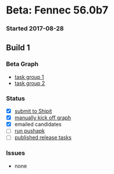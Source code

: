 # Beta: Fennec 56.0b7

### Started 2017-08-28

## Build 1

### Beta Graph
- [task group 1](https://tools.taskcluster.net/push-inspector/#/9eDvtOqOTe2S50V9NX6dRg)
- [task group 2](https://tools.taskcluster.net/push-inspector/#/Y88WVIVOR2S6ny9mBmW2bA)

### Status
- [x] [submit to Shipit](https://wiki.mozilla.org/Release:Release_Automation_on_Mercurial:Starting_a_Release#Submit_to_Ship_It)
- [x] [manually kick off graph](https://github.com/mozilla/releasewarrior/blob/master/how-tos/fennec-temp-relpro.md#start-off-the-fennec-graph)
- [x] emailed candidates
- [ ] [run pushapk](https://github.com/mozilla/releasewarrior/blob/master/how-tos/fennec-temp-relpro.md#run-pushapk-manually)
- [ ] [published release tasks](https://wiki.mozilla.org/Release:Release_Automation_on_Mercurial:Updates_through_Shipping#Post-release_tasks)

### Issues
- none


